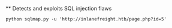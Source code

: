 ** Detects and exploits SQL injection flaws

```shell-session
python sqlmap.py -u 'http://inlanefreight.htb/page.php?id=5'
```



